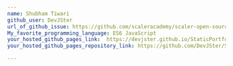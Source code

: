 ```yaml
---
name: Shubham Tiwari
github_user: DevJSter
url_of_github_issue: https://github.com/scaleracademy/scaler-open-source-september-challenge/issues/4
My_favorite_programming_language: ES6 JavaScript 
your_hosted_github_pages_link:  https://devjster.github.io/StaticPortfolio/
your_hosted_github_pages_repository_link: https://github.com/DevJSter/StaticPortfolio

---
```


